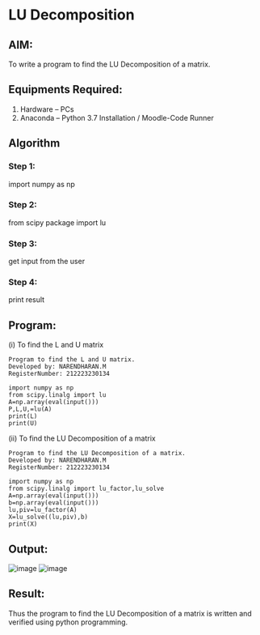 # LU Decomposition 

## AIM:
To write a program to find the LU Decomposition of a matrix.

## Equipments Required:
1. Hardware – PCs
2. Anaconda – Python 3.7 Installation / Moodle-Code Runner

## Algorithm
### Step 1:
import numpy as np
### Step 2:
from scipy package import lu
### Step 3:
get input from the user
### Step 4:
print result

## Program:
(i) To find the L and U matrix
```
Program to find the L and U matrix.
Developed by: NARENDHARAN.M
RegisterNumber: 212223230134
```
```
import numpy as np
from scipy.linalg import lu
A=np.array(eval(input()))
P,L,U,=lu(A)
print(L)
print(U)

```
(ii) To find the LU Decomposition of a matrix
```
Program to find the LU Decomposition of a matrix.
Developed by: NARENDHARAN.M
RegisterNumber: 212223230134
```
```
import numpy as np
from scipy.linalg import lu_factor,lu_solve
A=np.array(eval(input()))
b=np.array(eval(input()))
lu,piv=lu_factor(A)
X=lu_solve((lu,piv),b)
print(X)

```

## Output:

![image](https://github.com/user-attachments/assets/8b35bad3-85ca-43b1-a9bb-0d9d50e82b42)
![image](https://github.com/user-attachments/assets/82d4bce7-ccb2-4d55-8fa0-528eb7c13015)

## Result:
Thus the program to find the LU Decomposition of a matrix is written and verified using python programming.

